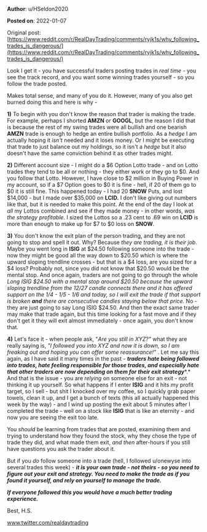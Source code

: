 **Author**: u/HSeldon2020

**Posted on**: 2022-01-07

Original post: [https://www.reddit.com/r/RealDayTrading/comments/ryjk1s/why_following_trades_is_dangerous/](https://www.reddit.com/r/RealDayTrading/comments/ryjk1s/why_following_trades_is_dangerous/)

Look I get it - you have successful traders posting trades in *real time* \- you see the track record, and you want some winning trades yourself - so you follow the trade posted.

Makes total sense, and many of you do it.  However, many of you also get burned doing this and here is why - 

**1)** To begin with you don't know the reason that trader is making the trade.  For example, perhaps I shorted **AMZN** or **GOOGL**, but the reason I did that is because the rest of my swing trades were all bullish and one bearish **AMZN** trade is enough to hedge an entire bullish portfolio.  As a *hedge* I am actually hoping it *isn't* needed and it loses money.   Or I might be executing that trade to just balance out my holdings, so it isn't a *hedge* but it also doesn't have the same conviction behind it as other trades might.

**2)** Different account size - I might do a $6 Option Lotto trade - and on Lotto trades they tend to be all or nothing - they either work or they go to $0.  And you follow that Lotto.  However, I have close to $2 million in Buying Power in my account, so if a $7 Option goes to $0 it is fine - hell, if 20 of them go to $0 it is still fine.  This happened today - I had 20 **SNOW** Puts, and lost $14,000 - but I made over $35,000 on **LCID.**  I don't like giving out numbers like that, but it is needed to make this point. At the end of the day I look at *all* my Lottos combined and see if they made money - in other words, *was the strategy profitable*.  I sized the Lottos so a .23 cent to .69 win on **LCID** is more than enough to make up for $7 to $0 loss on **SNOW**.  

**3)** You don't know the exit plan of the person trading, and they are not going to stop and spell it out.  Why? Because *they are trading, it is their job*.  Maybe you went long in **ISIG** at $24.50 following someone into the trade - now they might be good all the way down to $20.50 which is where the upward sloping trendline crosses - but that is a $4 loss, are you sized for a $4 loss? Probably not, since you did not know that $20.50 would be the mental stop. And once again, traders are not going to go through the whole *Long ISIG $24.50 with a mental stop around $20.50 because the upward sloping trendline from the 12/27 candle connects there and it has offered support on the 1/4 - 1/5 - 1/6 and today, so I will exit the trade if that support is broken* ***and*** *there are consecutive candles staying below that price.*  No - they are just going to say Long ISIG $24.50.  And then the exact same trader may make that trade again, but this time looking for a fast move and if they don't get it they will exit almost immediately - once again, you don't know that.  

**4)** Let's face it - when people ask, "*Are you still in XYZ?"* what they are really saying is, *"I followed you into XYZ and now it is down, so I am freaking out and hoping you can offer some reassurance!"*  .  Let me say this again, as I have said it many times in the past - ***traders hate being followed into trades, hate feeling responsible for those trades, and especially hate that other traders are now depending on them for their exit strategy****.*  And that is the issue - you are *relying* on someone else for an exit - not thinking it up yourself.  So what happens if I enter **ISIG** and it hits my profit target, so I sell - but shit I knocked over my coffee, so I quickly grab paper towels, clean it up, and I get a bunch of texts (this all actually happened this week by the way) - and I wind up posting the exit about 5 minutes after I completed the trade - well on a stock like **ISIG** that is like an eternity - and now you are seeing the exit too late.

You *should* be learning from trades that are posted, examining them and trying to understand how they found the stock, why they chose the type of trade they did, and what made them exit, *and then* after-hours if you still have questions you ask the trader about it.  

But if you *do* follow someone into a trade (hell, I followed u/onewyse into several trades this week) - ***it is your own trade - not theirs - so you need to figure out your exit and strategy.  You need to make the trade as if you found it yourself, and rely on yourself to manage the trade.***

***If everyone followed this you would have a much better trading experience.***

Best, H.S.

www.twitter.com/realdaytrading